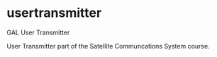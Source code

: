 # usertransmitter
GAL User Transmitter

User Transmitter part of the Satellite Communcations System course.
